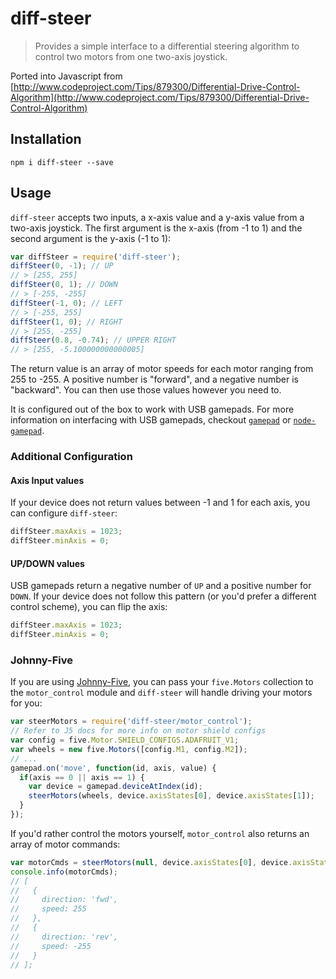 # diff-steer

> Provides a simple interface to a differential steering algorithm to control two motors from one two-axis joystick.

Ported into Javascript from [http://www.codeproject.com/Tips/879300/Differential-Drive-Control-Algorithm](http://www.codeproject.com/Tips/879300/Differential-Drive-Control-Algorithm)

## Installation

    npm i diff-steer --save

## Usage

`diff-steer` accepts two inputs, a x-axis value and a y-axis value from a two-axis joystick. The first argument is the x-axis (from -1 to 1) and the second argument is the y-axis (-1 to 1):

```js
var diffSteer = require('diff-steer');
diffSteer(0, -1); // UP
// > [255, 255]
diffSteer(0, 1); // DOWN
// > [-255, -255]
diffSteer(-1, 0); // LEFT
// > [-255, 255]
diffSteer(1, 0); // RIGHT
// > [255, -255]
diffSteer(0.8, -0.74); // UPPER RIGHT
// > [255, -5.100000000000005]
```

The return value is an array of motor speeds for each motor ranging from 255 to -255. A positive number is "forward", and a negative number is "backward". You can then use those values however you need to.

It is configured out of the box to work with USB gamepads. For more information on interfacing with USB gamepads, checkout [`gamepad`][gamepad] or [`node-gamepad`][node-gamepad].

### Additional Configuration

#### Axis Input values

If your device does not return values between -1 and 1 for each axis, you can configure `diff-steer`:

```js
diffSteer.maxAxis = 1023;
diffSteer.minAxis = 0;
```

#### UP/DOWN values

USB gamepads return a negative number of `UP` and a positive number for `DOWN`. If your device does not follow this pattern (or you'd prefer a different control scheme), you can flip the axis:

```js
diffSteer.maxAxis = 1023;
diffSteer.minAxis = 0;
```

### Johnny-Five

If you are using [Johnny-Five][j5], you can pass your `five.Motors` collection to the `motor_control` module and `diff-steer` will handle driving your motors for you:

```js
var steerMotors = require('diff-steer/motor_control');
// Refer to J5 docs for more info on motor shield configs
var config = five.Motor.SHIELD_CONFIGS.ADAFRUIT_V1;
var wheels = new five.Motors([config.M1, config.M2]);
// ...
gamepad.on('move', function(id, axis, value) {
  if(axis == 0 || axis == 1) {
    var device = gamepad.deviceAtIndex(id);
    steerMotors(wheels, device.axisStates[0], device.axisStates[1]);
  }
});
```

If you'd rather control the motors yourself, `motor_control` also returns an array of motor commands:

```js
var motorCmds = steerMotors(null, device.axisStates[0], device.axisStates[1]);
console.info(motorCmds);
// [
//   {
//     direction: 'fwd',
//     speed: 255
//   },
//   {
//     direction: 'rev',
//     speed: -255
//   }
// ];
```

[gamepad]: https://www.npmjs.com/package/gamepad
[node-gamepad]: https://www.npmjs.com/package/node-gamepad
[j5]: http://johnny-five.io/
